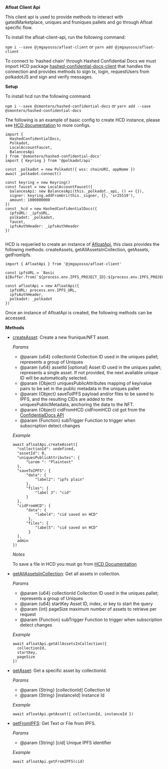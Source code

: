 **Afloat Client Api**

This client api is used to provide methods to interact with gatedMarketplace, uniques and fruniques pallets and go through Afloat specific flow.

To install the afloat-client-api, run the following command:

`npm i --save @jmgayosso/afloat-client`
or
`yarn add @jmgayosso/afloat-client`

To connect to 'hashed chain' through Hashed Confidential Docs we must import HCD package [hashed-confidential-docs-client](https://github.com/hashed-io/hashed-confidential-docs-client-api) that handles the connection and provides methods to sign tx, login, requestUsers from polkadotJS and sign and verify messages.

**Setup**

To install hcd run the following command.

`npm i --save @smontero/hashed-confidential-docs`
or
`yarn add --save @smontero/hashed-confidential-docs`

The following is an example of basic config to create HCD instance, please see [HCD documentation](https://github.com/hashed-io/hashed-confidential-docs-client-api) to more configs.
```
import {
  HashedConfidentialDocs,
  Polkadot,
  LocalAccountFaucet,
  BalancesApi
} from '@smontero/hashed-confidential-docs'
import { Keyring } from '@polkadot/api'

const _polkadot = new Polkadot({ wss: chainURI, appName })
await _polkadot.connect()

const keyring = new Keyring()
const faucet = new LocalAccountFaucet({
  balancesApi: new BalancesApi(this._polkadot._api, () => {}),
  signer: keyring.addFromUri(this._signer, {}, 'sr25519'),
  amount: 1000000000
})
const _hcd = new HashedConfidentialDocs({
  ipfsURL: _ipfsURL,
  polkadot: _polkadot,
  faucet,
  ipfsAuthHeader: _ipfsAuthHeader
})


```


HCD is requeried to create an instance of [AfloatApi](https://github.com/hashed-io/afloat-client-api/blob/master/src/model/polkadot-pallets/afloatApi.js), this class provides the following methods: createAssets, getAllAssetsInCollection, getAssets, getFromIpfs.

```
import { AfloatApi } from '@jmgayosso/afloat-client'

const ipfsURL = `Basic ${Buffer.from(`${process.env.IPFS_PROJECT_ID}:${process.env.IPFS_PROJECT_SECRET}`).toString('base64')}`

const afloatApi = new AfloatApi({
  ipfsURL: process.env.IPFS_URL,
  ipfsAuthHeader,
  polkadot: _polkadot
})
```

Once an instance of AfloatApi is created, the following methods can be accessed.

**Methods**

* [createAsset](https://github.com/hashed-io/afloat-client-api/blob/master/src/model/polkadot-pallets/afloatApi.js#L34): Create a new frunique/NFT asset.

  *Params*
    * @param {u64} collectionId Collection ID used in the uniques pallet; represents a group of Uniques
    * @param {u64} assetId [optional] Asset ID used in the uniques pallet; represents a single asset. If not provided, the next available unique ID will be automatically selected.
    * @param {Object} uniquesPublicAttributes mapping of key/value pairs to be set in the public metadata in the uniques pallet
    * @param {Object} saveToIPFS payload and/or files to be saved to IPFS, and the resulting CIDs are added to the uniquesPublicMetadata, anchoring the data to the NFT.
    * @param {Object} cidFromHCD cidFromHCD cid got from the [ConfidentialDocs API](https://github.com/hashed-io/hashed-confidential-docs-client-api)
    * @param {Function} subTrigger Function to trigger when subscrsption detect changes

    *Example*
  ```
  await afloatApi.createAsset({
    "collectionId": undefined, 
    "assetId": 0,
    "uniquesPublicAttributes": {
        "Lorem ": "Plaintext"
    },
    "saveToIPFS": {
        "data": {
            "label2": "ipfs plain"
        },
        "files": {
            "label 3": "cid"
        }
    },
    "cidFromHCD": {
        "data": {
            "label4": "cid saved on HCD"
         },
        "files": {
            "label5": "cid saved on HCD"
         }
    },
    admin
  })
  ```
  *Notes*

  To save a file in HCD you must go from [HCD Documentation](https://github.com/hashed-io/hashed-confidential-docs-client-api)

* [getAllAssetsInCollection](https://github.com/hashed-io/afloat-client-api/blob/master/src/model/polkadot-pallets/afloatApi.js#L75): Get all assets in collection.

  *Params*
   * @param {u64} collectionId Collection ID used in the uniques pallet; represents a group of Uniques
   * @param {u64} startKey Asset ID, index, or key to start the query
   * @param {int} pageSize maximum number of assets to retrieve per request
   * @param {Function} subTrigger Function to trigger when subscription detect changes

    *Example*
  ```
  await afloatApi.getAllAssetsInCollection({
    collectionId,
    startKey,
    pageSize
  })
  ```

* [getAsset](https://github.com/hashed-io/afloat-client-api/blob/master/src/model/polkadot-pallets/afloatApi.js#L107): Get a specific asset by collectionId.

  *Params*
   * @param {String} [collectionId] Collection Id
   * @param {String} [instanceId] Instance Id

    *Example*
  ```
  await afloatApi.getAsset({ collectionId, instanceId })
  ```

* [getFromIPFS](https://github.com/hashed-io/afloat-client-api/blob/master/src/model/polkadot-pallets/afloatApi.js#L113): Get Text or File from IPFS.

  *Params*
   * @param {String} [cid] Unique IPFS identifier

    *Example*
  ```
  await afloatApi.getFromIPFS(cid)
  ```